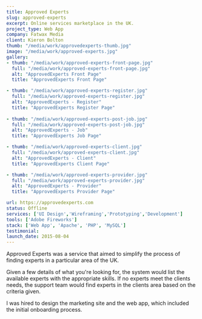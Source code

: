 ```yaml
---
title: Approved Experts
slug: approved-experts
excerpt: Online services marketplace in the UK.
project_type: Web App
company: Fatwax Media
client: Kieron Bolton
thumb: "/media/work/approvedexperts-thumb.jpg"
image: "/media/work/approved-experts.jpg"
gallery:
- thumb: "/media/work/approved-experts-front-page.jpg"
  full: "/media/work/approved-experts-front-page.jpg"
  alt: "ApprovedExperts Front Page"
  title: "ApprovedExperts Front Page"

- thumb: "/media/work/approved-experts-register.jpg"
  full: "/media/work/approved-experts-register.jpg"
  alt: "ApprovedExperts - Register"
  title: "ApprovedExperts Register Page"
  
- thumb: "/media/work/approved-experts-post-job.jpg"
  full: "/media/work/approved-experts-post-job.jpg"
  alt: "ApprovedExperts - Job"
  title: "ApprovedExperts Job Page"

- thumb: "/media/work/approved-experts-client.jpg"
  full: "/media/work/approved-experts-client.jpg"
  alt: "ApprovedExperts - Client"
  title: "ApprovedExperts Client Page"

- thumb: "/media/work/approved-experts-provider.jpg"
  full: "/media/work/approved-experts-provider.jpg"
  alt: "ApprovedExperts - Provider"
  title: "ApprovedExperts Provider Page"

url: https://approvedexperts.com
status: Offline
services: ['UI Design','Wireframing','Prototyping','Development']
tools: ['Adobe Fireworks']
stack: ['Web App', 'Apache', 'PHP', 'MySQL']
testimonial: 
launch_date: 2015-08-04
---
```

Approved Experts was a service that aimed to simplify the process of finding experts in a particular area of the UK.

Given a few details of what you're looking for, the system would list the available experts with the appropriate skills. If no experts meet the clients needs, the support team would find experts in the clients area based on the criteria given.

I was hired to design the marketing site and the web app, which included the initial onboarding process.